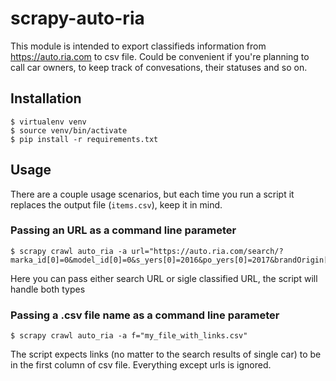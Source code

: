 # scrapy-auto-ria
This module is intended to export classifieds information from https://auto.ria.com to csv file.
Could be convenient if you're planning to call car owners, to keep track of convesations, their statuses and so on.

## Installation

```
$ virtualenv venv
$ source venv/bin/activate
$ pip install -r requirements.txt
```

## Usage

There are a couple usage scenarios, but each time you run a script it replaces the output file (`items.csv`), keep it in mind.

### Passing an URL as a command line parameter

```
$ scrapy crawl auto_ria -a url="https://auto.ria.com/search/?marka_id[0]=0&model_id[0]=0&s_yers[0]=2016&po_yers[0]=2017&brandOrigin[0]=276&brandOrigin[1]=356&brandOrigin[2]=380&price_ot=10000&price_do=11000&currency=1&abroad=2&custom=1&fuelRatesType=city&engineVolumeFrom=&engineVolumeTo=&power_name=1&countpage=20"
```
Here you can pass either search URL or sigle classified URL, the script will handle both types

### Passing a .csv file name as a command line parameter

```
$ scrapy crawl auto_ria -a f="my_file_with_links.csv"
```

The script expects links (no matter to the search results of single car) to be in the first column of csv file.
Everything except urls is ignored.
